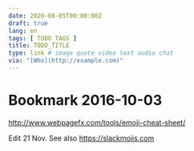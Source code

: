```yaml
---
date: 2020-08-05T00:00:00Z
draft: true
lang: en
tags: [ TODO_TAGS ]
title: TODO_TITLE
type: link # image quote video text audio chat
via: "[Who](http://example.com)"
---
```



# Bookmark 2016-10-03

http://www.webpagefx.com/tools/emoji-cheat-sheet/

Edit 21 Nov. 
See also https://slackmojis.com
